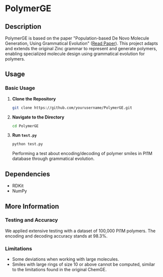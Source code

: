 # PolymerGE

## Description

PolymerGE is based on the paper "Population-based De Novo Molecule Generation, Using Grammatical Evolution"  ([Read Paper](https://doi.org/10.1246/cl.180665)). This project adapts and extends the original Zinc grammar to represent and generate polymers, enabling specialized molecule design using grammatical evolution for polymers. 

## Usage

### Basic Usage

1. **Clone the Repository**

    ```bash
    git clone https://github.com/yourusername/PolymerGE.git
    ```

2. **Navigate to the Directory**

    ```bash
    cd PolymerGE
    ```

3. **Run `test.py`**

    ```bash
    python test.py
    ```

    Performing a test about encoding/decoding of polymer smiles in PI1M database through grammatical evolution. 

## Dependencies

- RDKit
- NumPy

## More Information

### Testing and Accuracy

We applied extensive testing with a dataset of 100,000 PI1M polymers. The encoding and decoding accuracy stands at 98.3%.

### Limitations

- Some deviations when working with large molecules.
- Smiles with large rings of size 10 or above cannot be computed, similar to the limitations found in the original ChemGE.



